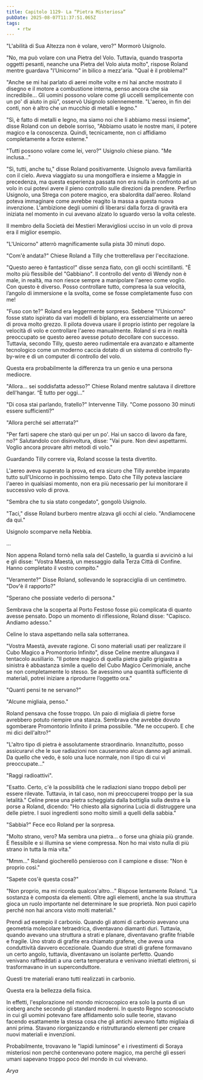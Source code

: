 ```yaml
---
title: Capitolo 1129- La “Pietra Misteriosa”
pubDate: 2025-08-07T11:37:51.065Z
tags:
    - rtw
---
```













"L'abilità di Sua Altezza non è volare, vero?" Mormorò Usignolo.






"No, ma può volare con una Pietra del Volo. Tuttavia, quando trasporta oggetti pesanti, neanche una Pietra del Volo aiuta molto", rispose Roland mentre guardava "l’Unicorno" in bilico a mezz'aria. "Qual è il problema?"






"Anche se mi hai parlato di aerei molte volte e mi hai anche mostrato il disegno e il motore a combustione interna, penso ancora che sia incredibile... Gli uomini possono volare come gli uccelli semplicemente con un po' di aiuto in più", osservò Usignolo solennemente. "L'aereo, in fin dei conti, non è altro che un mucchio di metalli e legno."






"Sì, è fatto di metalli e legno, ma siamo noi che li abbiamo messi insieme", disse Roland con un debole sorriso, "Abbiamo usato le nostre mani, il potere magico e la conoscenza. Quindi, tecnicamente, non ci affidiamo completamente a forze esterne."






"Tutti possono volare come lei, vero?" Usignolo chiese piano. "Me inclusa…"






"Sì, tutti, anche tu," disse Roland positivamente. Usignolo aveva familiarità con il cielo. Aveva viaggiato su una mongolfiera e insieme a Maggie in precedenza, ma questa esperienza passata non era nulla in confronto ad un volo in cui potevi avere il pieno controllo sulle direzioni da prendere. Perfino Usignolo, una Strega con potere magico, era sbalordita dall'aereo. Roland poteva immaginare come avrebbe reagito la massa a questa nuova invenzione. L'ambizione degli uomini di liberarsi dalla forza di gravità era iniziata nel momento in cui avevano alzato lo sguardo verso la volta celeste.






Il membro della Società dei Mestieri Meravigliosi ucciso in un volo di prova era il miglior esempio.






"L'Unicorno" atterrò magnificamente sulla pista 30 minuti dopo.






"Com'è andata?" Chiese Roland a Tilly che trotterellava per l'eccitazione.






"Questo aereo è fantastico!" disse senza fiato, con gli occhi scintillanti. "È molto più flessibile del "Gabbiano". Il controllo del vento di Wendy non è male, in realtà, ma non riesce sempre a manipolare l'aereo come voglio. Con questo è diverso. Posso controllare tutto, compresa la sua velocità, l’angolo di immersione e la svolta, come se fosse completamente fuso con me!






"Fuso con te?" Roland era leggermente sorpreso. Sebbene "l’Unicorno" fosse stato ispirato da vari modelli di biplano, era essenzialmente un aereo di prova molto grezzo. Il pilota doveva usare il proprio istinto per regolare la velocità di volo e controllare l'aereo manualmente. Roland si era in realtà preoccupato se questo aereo avesse potuto decollare con successo. Tuttavia, secondo Tilly, questo aereo rudimentale era avanzato e altamente tecnologico come un moderno caccia dotato di un sistema di controllo fly-by-wire e di un computer di controllo del volo.






Questa era probabilmente la differenza tra un genio e una persona mediocre.






"Allora... sei soddisfatta adesso?" Chiese Roland mentre salutava il direttore dell'hangar. “È tutto per oggi…”






"Di cosa stai parlando, fratello?" Intervenne Tilly. "Come possono 30 minuti essere sufficienti?"






"Allora perché sei atterrata?"






"Per farti sapere che starò qui per un po'. Hai un sacco di lavoro da fare, no?" Salutandolo con disinvoltura, disse: "Vai pure. Non devi aspettarmi. Voglio ancora provare altri metodi di volo."






Guardando Tilly correre via, Roland scosse la testa divertito.






L'aereo aveva superato la prova, ed era sicuro che Tilly avrebbe imparato tutto sull'Unicorno in pochissimo tempo. Dato che Tilly poteva lasciare l'aereo in qualsiasi momento, non era più necessario per lui monitorare il successivo volo di prova.






"Sembra che tu sia stato congedato", gongolò Usignolo.






"Taci," disse Roland burbero mentre alzava gli occhi al cielo. "Andiamocene da qui."






Usignolo scomparve nella Nebbia.






...






Non appena Roland tornò nella sala del Castello, la guardia si avvicinò a lui e gli disse: "Vostra Maestà, un messaggio dalla Terza Città di Confine. Hanno completato il vostro compito."






"Veramente?" Disse Roland, sollevando le sopracciglia di un centimetro. "Dov'è il rapporto?"






"Sperano che possiate vederlo di persona."






Sembrava che la scoperta al Porto Festoso fosse più complicata di quanto avesse pensato. Dopo un momento di riflessione, Roland disse: "Capisco. Andiamo adesso."






Celine lo stava aspettando nella sala sotterranea.






"Vostra Maestà, avevate ragione. Ci sono materiali usati per realizzare il Cubo Magico a Promontorio Infinito", disse Celine mentre allungava il tentacolo ausiliario. "Il potere magico di quella pietra giallo grigiastra a sinistra è abbastanza simile a quello del Cubo Magico Cerimoniale, anche se non completamente lo stesso. Se avessimo una quantità sufficiente di materiali, potrei iniziare a riprodurre l’oggetto ora."






"Quanti pensi te ne servano?"






"Alcune migliaia, penso."






Roland pensava che fosse troppo. Un paio di migliaia di pietre forse avrebbero potuto riempire una stanza. Sembrava che avrebbe dovuto sgomberare Promontorio Infinito il prima possibile. "Me ne occuperò. E che mi dici dell'altro?"






"L'altro tipo di pietra è assolutamente straordinario. Innanzitutto, posso assicurarvi che le sue radiazioni non causeranno alcun danno agli animali. Da quello che vedo, è solo una luce normale, non il tipo di cui vi preoccupate..."






"Raggi radioattivi".






"Esatto. Certo, c'è la possibilità che le radiazioni siano troppo deboli per essere rilevate. Tuttavia, in tal caso, non mi preoccuperei troppo per la sua letalità." Celine prese una pietra scheggiata dalla bottiglia sulla destra e la porse a Roland, dicendo: "Ho chiesto alla signorina Lucia di distruggere una delle pietre. I suoi ingredienti sono molto simili a quelli della sabbia."






"Sabbia?" Fece eco Roland per la sorpresa.






"Molto strano, vero? Ma sembra una pietra… o forse una ghiaia più grande. È flessibile e si illumina se viene compressa. Non ho mai visto nulla di più strano in tutta la mia vita."






"Mmm..." Roland giocherellò pensieroso con il campione e disse: "Non è proprio così."






"Sapete cos'è questa cosa?"






"Non proprio, ma mi ricorda qualcos'altro..." Rispose lentamente Roland. "La sostanza è composta da elementi. Oltre agli elementi, anche la sua struttura gioca un ruolo importante nel determinare le sue proprietà. Non puoi capirlo perché non hai ancora visto molti materiali."






Prendi ad esempio il carbonio. Quando gli atomi di carbonio avevano una geometria molecolare tetraedrica, diventavano diamanti duri. Tuttavia, quando avevano una struttura a strati e planare, diventavano grafite friabile e fragile. Uno strato di grafite era chiamato grafene, che aveva una conduttività davvero eccezionale. Quando due strati di grafene formavano un certo angolo, tuttavia, diventavano un isolante perfetto. Quando venivano raffreddati a una certa temperatura e venivano iniettati elettroni, si trasformavano in un superconduttore.






Questi tre materiali erano tutti realizzati in carbonio.






Questa era la bellezza della fisica.






In effetti, l'esplorazione nel mondo microscopico era solo la punta di un iceberg anche secondo gli standard moderni. In questo Regno sconosciuto in cui gli uomini potevano fare affidamento solo sulle teorie, stavano facendo esattamente la stessa cosa che gli antichi avevano fatto migliaia di anni prima. Stavano riorganizzando e ristrutturando elementi per creare nuovi materiali e invenzioni.






Probabilmente, trovavano le "lapidi luminose" e i rivestimenti di Soraya misteriosi non perché contenevano potere magico, ma perché gli esseri umani sapevano troppo poco del mondo in cui vivevano.






<em>Arya</em>


                                


                                



